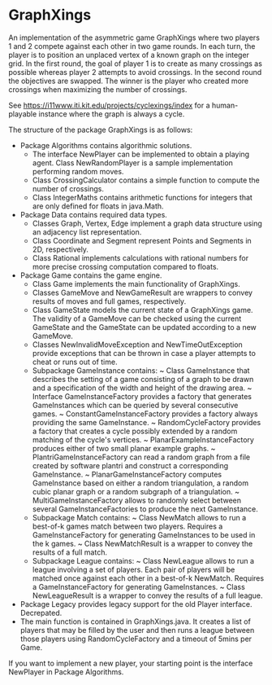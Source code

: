 # GraphXings

An implementation of the asymmetric game GraphXings where two players 1 and 2 compete against each other in two game rounds. In each turn, the player is to position an unplaced vertex of a known graph on the integer grid. In the first round, the goal of player 1 is to create as many crossings as possible whereas player 2 attempts to avoid crossings. In the second round the objectives are swapped. The winner is the player who created more crossings when maximizing the number of crossings.

See https://i11www.iti.kit.edu/projects/cyclexings/index for a human-playable instance where the graph is always a cycle.

The structure of the package GraphXings is as follows:
- Package Algorithms contains algorithmic solutions.
  * The interface NewPlayer can be implemented to obtain a playing agent. Class NewRandomPlayer is a sample implementation performing random moves.
  * Class CrossingCalculator contains a simple function to compute the number of crossings.
  * Class IntegerMaths contains arithmetic functions for integers that are only defined for floats in java.Math.
- Package Data contains required data types.
  * Classes Graph, Vertex, Edge implement a graph data structure using an adjacency list representation.
  * Class Coordinate and Segment represent Points and Segments in 2D, respectively.
  * Class Rational implements calculations with rational numbers for more precise crossing computation compared to floats.
- Package Game contains the game engine.
  * Class Game implements the main functionality of GraphXings.
  * Classes GameMove and NewGameResult are wrappers to convey results of moves and full games, respectively.
  * Class GameState models the current state of a GraphXings game. The validity of a GameMove can be checked using the current GameState and the GameState can be updated according to a new GameMove.
  * Classes NewInvalidMoveException and NewTimeOutException provide exceptions that can be thrown in case a player attempts to cheat or runs out of time.
  * Subpackage GameInstance contains:
    ~ Class GameInstance that describes the setting of a game consisting of a graph to be drawn and a specification of the width and height of the drawing area.
    ~ Interface GameInstanceFactory provides a factory that generates GameInstances which can be queried by several consecutive games.
    ~ ConstantGameInstanceFactory provides a factory always providing the same GameInstance.
    ~ RandomCycleFactory provides a factory that creates a cycle possibly extended by a random matching of the cycle's vertices.
    ~ PlanarExampleInstanceFactory produces either of two small planar example graphs.
    ~ PlantriGameInstanceFactory can read a random graph from a file created by software plantri and construct a corresponding GameInstance.
    ~ PlanarGameInstanceFactory computes GameInstance based on either a random triangulation, a random cubic planar graph or a random subgraph of a triangulation.
    ~ MultiGameInstanceFactory allows to randomly select between several GameInstanceFactories to produce the next GameInstance.
  * Subpackage Match contains:
    ~ Class NewMatch allows to run a best-of-k games match between two players. Requires a GameInstanceFactory for generating GameInstances to be used in the k games.
    ~ Class NewMatchResult is a wrapper to convey the results of a full match.
  * Subpackage League contains:
    ~ Class NewLeague allows to run a league involving a set of players. Each pair of players will be matched once against each other in a best-of-k NewMatch. Requires a GameInstanceFactory for generating GameInstances.
    ~ Class NewLeagueResult is a wrapper to convey the results of a full league.
- Package Legacy provides legacy support for the old Player interface. Decrepated.
- The main function is contained in GraphXings.java. It creates a list of players that may be filled by the user and then runs a league between those players using RandomCycleFactory and a timeout of 5mins per Game.

If you want to implement a new player, your starting point is the interface NewPlayer in Package Algorithms.
